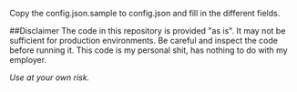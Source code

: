 
Copy the config.json.sample to config.json and fill in the different fields.

##Disclaimer
The code in this repository is provided "as is". It may not be sufficient for production environments. Be careful and inspect the code before running it.
This code is my personal shit, has nothing to do with my employer.

_Use at your own risk._